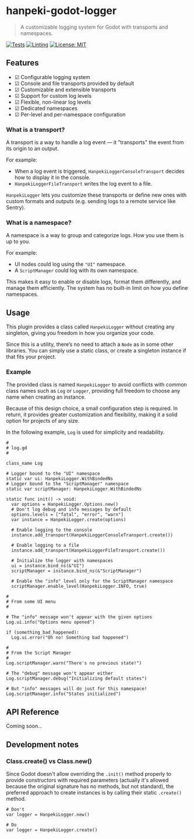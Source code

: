 # hanpeki-godot-logger

> A customizable logging system for Godot with transports and namespaces.

[![Tests](https://github.com/hanpeki/hanpeki-godot-logger/actions/workflows/tests.yml/badge.svg)](https://github.com/hanpeki/hanpeki-godot-logger/actions/workflows/tests.yml) [![Linting](https://github.com/hanpeki/hanpeki-godot-logger/actions/workflows/linting.yml/badge.svg)](https://github.com/hanpeki/hanpeki-godot-logger/actions/workflows/linting.yml) [![License: MIT](https://img.shields.io/badge/License-MIT-yellow.svg)](https://opensource.org/licenses/MIT)

## Features

- ☑ Configurable logging system
- ☑ Console and file transports provided by default
- ☑ Customizable and extensible transports
- ☑ Support for custom log levels
- ☑ Flexible, non-linear log levels
- ☑ Dedicated namespaces
- ☑ Per-level and per-namespace configuration

### What is a transport?

A transport is a way to handle a log event — it "transports" the event from its origin to an output.

For example:

- When a log event is triggered, `HanpekiLoggerConsoleTransport` decides how to display it in the console.
- `HanpekiLoggerFileTransport` writes the log event to a file.

`HanpekiLogger` lets you customize these transports or define new ones with custom formats and outputs (e.g. sending logs to a remote service like Sentry).

### What is a namespace?

A namespace is a way to group and categorize logs. How you use them is up to you.

For example:

- UI nodes could log using the `"UI"` namespace.
- A `ScriptManager` could log with its own namespace.

This makes it easy to enable or disable logs, format them differently, and manage them efficiently. The system has no built-in limit on how you define namespaces.

## Usage

This plugin provides a class called `HanpekiLogger` without creating any singleton, giving you freedom in how you organize your code.

Since this is a utility, there’s no need to attach a `Node` as in some other libraries. You can simply use a static class, or create a singleton instance if that fits your project.

### Example

The provided class is named `HanpekiLogger` to avoid conflicts with common class names such as `Log` or `Logger`, providing full freedom to choose any name when creating an instance.

Because of this design choice, a small configuration step is required. In return, it provides greater customization and flexibility, making it a solid option for projects of any size.

In the following example, `Log` is used for simplicity and readability.

```gdscript
#
# log.gd
#

class_name Log

# Logger bound to the "UI" namespace
static var ui: HanpekiLogger.WithBindedNs
# Logger bound to the "ScriptManager" namespace
static var scriptManager: HanpekiLogger.WithBindedNs

static func init() -> void:
  var options = HanpekiLogger.Options.new()
  # Don't log debug and info messages by default
  options.levels = ["fatal", "error", "warn"]
  var instance = HanpekiLogger.create(options)

  # Enable logging to the console
  instance.add_transport(HanpekiLoggerConsoleTransport.create())

  # Enable logging to a file
  instance.add_transport(HanpekiLoggerFileTransport.create())

  # Initialize the logger with namespaces
  ui = instance.bind_ns(&"UI")
  scriptManager = instance.bind_ns(&"ScriptManager")

  # Enable the "info" level only for the ScriptManager namespace
  scriptManager.enable_level(HanpekiLogger.INFO, true)

```

```gdscript
#
# From some UI menu
#

# The "info" message won't appear with the given options
Log.ui.info("Options menu opened")

if (something_bad_happened):
  Log.ui.error("Oh no! Something bad happened")
```

```gdscript
#
# From the Script Manager
#
Log.scriptManager.warn("There's no previous state!")

# The "debug" message won't appear either
Log.scriptManager.debug("Initializing default states")

# But "info" messages will do just for this namespace!
Log.scriptManager.info("States initialized")
```

## API Reference

Coming soon...

## Development notes

### Class.create() vs Class.new()

Since Godot doesn't allow overriding the `.init()` method properly to provide constructors with required parameters (actually it's allowed because the original signature has no methods, but not standard), the preferred approach to create instances is by calling their static `.create()` method.

```gdscript
# Don't
var logger = HanpekiLogger.new()

# Do
var logger = HanpekiLogger.create()
```
